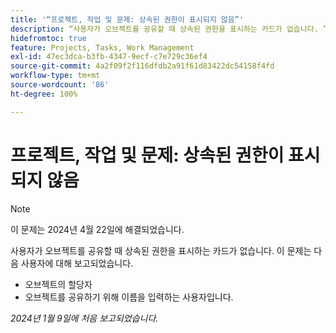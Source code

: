 ```yaml
---
title: '“프로젝트, 작업 및 문제: 상속된 권한이 표시되지 않음”'
description: “사용자가 오브젝트를 공유할 때 상속된 권한을 표시하는 카드가 없습니다. ”
hidefromtoc: true
feature: Projects, Tasks, Work Management
exl-id: 47ec3dca-b3fb-4347-9ecf-c7e729c36ef4
source-git-commit: 4a2f09f2f116dfdb2a91f61d83422dc54158f4fd
workflow-type: tm+mt
source-wordcount: '86'
ht-degree: 100%

---
```


# 프로젝트, 작업 및 문제: 상속된 권한이 표시되지 않음

>[!NOTE]
>
>이 문제는 2024년 4월 22일에 해결되었습니다.

사용자가 오브젝트를 공유할 때 상속된 권한을 표시하는 카드가 없습니다. 이 문제는 다음 사용자에 대해 보고되었습니다.

* 오브젝트의 할당자
* 오브젝트를 공유하기 위해 이름을 입력하는 사용자입니다.

_2024년 1월 9일에 처음 보고되었습니다._
